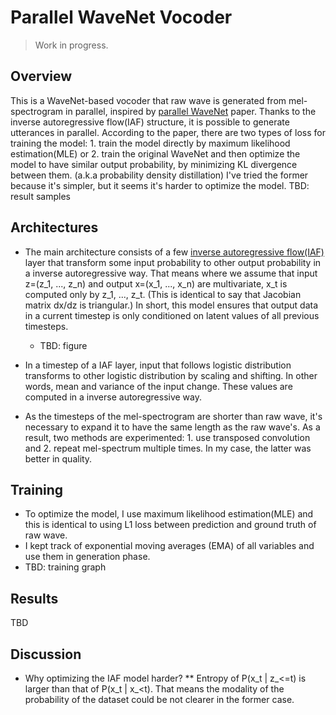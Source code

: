 # Parallel WaveNet Vocoder
> Work in progress.

## Overview
This is a WaveNet-based vocoder that raw wave is generated from mel-spectrogram in parallel, inspired by [parallel WaveNet]() paper.
Thanks to the inverse autoregressive flow(IAF) structure, it is possible to generate utterances in parallel.
According to the paper, there are two types of loss for training the model: 1. train the model directly by maximum likelihood estimation(MLE) or 2. train the original WaveNet and then optimize the model to have similar output probability, by minimizing KL divergence between them. (a.k.a probability density distillation)
I've tried the former because it's simpler, but it seems it's harder to optimize the model.
TBD: result samples

## Architectures
* The main architecture consists of a few [inverse autoregressive flow(IAF)](https://arxiv.org/abs/1606.04934) layer that transform some input probability to other output probability in a inverse autoregressive way.
That means where we assume that input z=(z_1, ..., z_n) and output x=(x_1, ..., x_n) are multivariate, x_t is computed only by z_1, ..., z_t.
(This is identical to say that Jacobian matrix dx/dz is triangular.)
In short, this model ensures that output data in a current timestep is only conditioned on latent values of all previous timesteps.
  * TBD: figure
* In a timestep of a IAF layer, input that follows logistic distribution transforms to other logistic distribution by scaling and shifting.
In other words, mean and variance of the input change.
These values are computed in a inverse autoregressive way.

* As the timesteps of the mel-spectrogram are shorter than raw wave, it's necessary to expand it to have the same length as the raw wave's.
As a result, two methods are experimented: 1. use transposed convolution and 2. repeat mel-spectrum multiple times.
In my case, the latter was better in quality.

## Training
* To optimize the model, I use maximum likelihood estimation(MLE) and this is identical to using L1 loss between prediction and ground truth of raw wave.
* I kept track of exponential moving averages (EMA) of all variables and use them in generation phase.
* TBD: training graph

## Results
TBD

## Discussion
* Why optimizing the IAF model harder?
** Entropy of P(x_t | z_<=t) is larger than that of P(x_t | x_<t). 
That means the modality of the probability of the dataset could be not clearer in the former case.